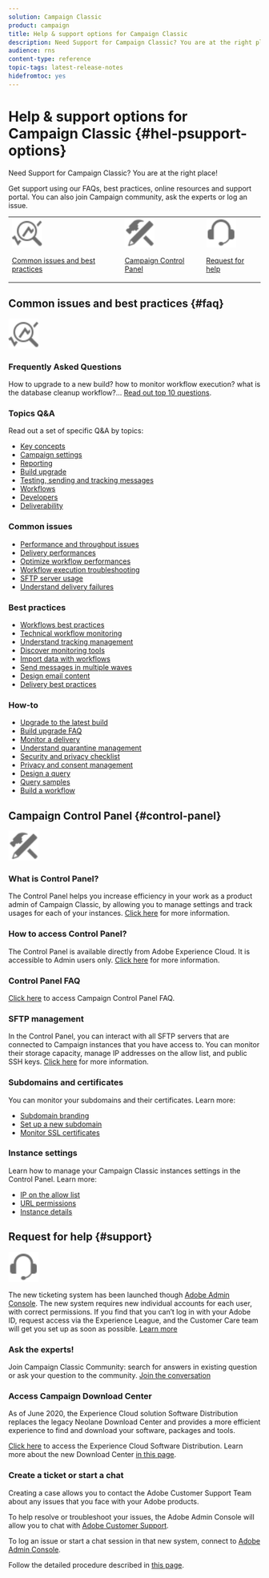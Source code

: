 ```yaml
---
solution: Campaign Classic
product: campaign
title: Help & support options for Campaign Classic 
description: Need Support for Campaign Classic? You are at the right place!
audience: rns
content-type: reference
topic-tags: latest-release-notes
hidefromtoc: yes
---
```


# Help & support options for Campaign Classic {#hel-psupport-options}

Need Support for Campaign Classic? You are at the right place!

Get support using our FAQs, best practices, online resources and support portal. You can also join Campaign community, ask the experts or log an issue.

<table>
    <tr>
        <td><img src="platform/using/assets/do-not-localize/icon-faq.svg" width="60px"><p><a href="#faq">Common issues and best practices</a></p></td>
        <td><img src="platform/using/assets/do-not-localize/icon-control-panel.svg" width="60px"><p><a href="#control-panel">Campaign Control Panel</a></p></td>
        <td><img src="platform/using/assets/do-not-localize/icon-support.svg" width="60px"><p><a href="#support">Request for help</a></p></td>
    </tr>
</table>

## Common issues and best practices {#faq}

<img src="platform/using/assets/do-not-localize/icon-faq.svg" width="60px">

### Frequently Asked Questions

How to upgrade to a new build? how to monitor workflow execution? what is the database cleanup workflow?... [Read out top 10 questions](platform/using/common-questions.md).

### Topics Q&A

Read out a set of specific Q&A by topics:

* [Key concepts](platform/using/faq-key-concepts.md)
* [Campaign settings](platform/using/aq-campaign-config.md)
* [Reporting](platform/using/faq-reporting.md)
* [Build upgrade](platform/using/faq-build-upgrade.md)
* [Testing, sending and tracking messages](platform/using/faq-messages.md)
* [Workflows](platform/using/faq-workflows.md)
* [Developers](platform/using/faq-developers.md)
* [Deliverability](delivery/using/monitoring-deliverability.md)

### Common issues

* [Performance and throughput issues](production/using/performance-and-throughput-issues.md)
* [Delivery performances](delivery/using/delivery-performances.md)
* [Optimize workflow performances](workflow/using/workflow-best-practices.md)
* [Workflow execution troubleshooting](workflow/using/workflow-execution.md)
* [SFTP server usage](platform/using/sftp-server-usage.md)
* [Understand delivery failures](delivery/using/understanding-delivery-failures.md)

### Best practices

* [Workflows best practices](workflow/using/workflow-best-practices.md)
* [Technical workflow monitoring](workflow/using/monitoring-technical-workflows.md)
* [Understand tracking management](delivery/using/about-message-tracking.md)
* [Discover monitoring tools](production/using/monitoring-guidelines.md)
* [Import data with workflows](workflow/using/importing-data.md)
* [Send messages in multiple waves ](delivery/using/steps-sending-the-delivery.md)
* [Design email content](delivery/using/defining-the-email-content.md)
* [Delivery best practices](delivery/using/delivery-best-practices.md)

### How-to

* [Upgrade to the latest build](production/using/build-upgrade.md)
* [Build upgrade FAQ](hplatform/using/faq-build-upgrade.md)
* [Monitor a delivery](delivery/using/monitoring-a-delivery.md)
* [Understand quarantine management](delivery/using/understanding-quarantine-management.md)
* [Security and privacy checklist](installation/using/get-started-security-privacy.md)
* [Privacy and consent management](platform/using/privacy-management.md)
* [Design a query](platform/using/steps-to-create-a-query.md)
* [Query samples](workflow/using/querying-recipient-table.html)
* [Build a workflow](workflow/using/building-a-workflow.html)

## Campaign Control Panel {#control-panel}

<img src="platform/using/assets/do-not-localize/icon-control-panel.svg" width="60px">

### What is Control Panel?

The Control Panel helps you increase efficiency in your work as a product admin of Campaign Classic, by allowing you to manage settings and track usages for each of your instances.
[Click here](https://docs.adobe.com/content/hecontrol-panel/using/discover-control-panel/key-features.html) for more information.

### How to access Control Panel?

The Control Panel is available directly from Adobe Experience Cloud. It is accessible to Admin users only. [Click here](https://docs.adobe.com/content/hecontrol-panel/using/discover-control-panel/accessing-control-panel.html) for more information.

### Control Panel FAQ

[Click here](https://docs.adobe.com/content/hecontrol-panel/using/faq.html) to access Campaign Control Panel FAQ.

### SFTP management

In the Control Panel, you can interact with all SFTP servers that are connected to Campaign instances that you have access to. You can monitor their storage capacity, manage IP addresses on the allow list, and public SSH keys. [Click here](https://docs.adobe.com/content/hecontrol-panel/using/sftp-management/about-sftp-management.html) for more information.

### Subdomains and certificates

You can monitor your subdomains and their certificates. Learn more:
* [Subdomain branding](https://docs.adobe.com/content/hecontrol-panel/using/subdomains-and-certificates/subdomains-branding.html)
* [Set up a new subdomain](https://docs.adobe.com/content/hecontrol-panel/using/subdomains-and-certificates/setting-up-new-subdomain.html)
* [Monitor SSL certificates](https://docs.adobe.com/content/hecontrol-panel/using/subdomains-and-certificates/renewing-subdomain-certificate.html)

### Instance settings

Learn how to manage your Campaign Classic instances settings in the Control Panel. Learn more:
* [IP on the allow list](https://docs.adobe.com/content/hecontrol-panel/using/instances-settings/ip-whitelisting-instance-access.html)
* [URL permissions](https://docs.adobe.com/content/hecontrol-panel/using/instances-settings/url-permissions.html)
* [Instance details](https://docs.adobe.com/content/hecontrol-panel/using/instances-settings/instance-details.html)

## Request for help {#support}

<img src="platform/using/assets/do-not-localize/icon-support.svg" width="60px">

The new ticketing system has been launched though [Adobe Admin Console](https://adminconsole.adobe.com/overview). The new system requires new individual accounts for each user, with correct permissions. If you find that you can’t log in with your Adobe ID, request access via the Experience League, and the Customer Care team will get you set up as soon as possible. [Learn more](https://helpx.adobe.com/enterprise/using/support-for-experience-cloud.html)

### Ask the experts!

Join Campaign Classic Community: search for answers in existing question or ask your question to the community. [Join the conversation](https://experienceleaguecommunities.adobe.cadobe-campaign-classic/ct-p/adobe-campaign-classic-community)

### Access Campaign Download Center

As of June 2020, the Experience Cloud solution Software Distribution replaces the legacy Neolane Download Center and provides a more efficient experience to find and download your software, packages and tools. 

[Click here](https://experience.adobe.com/#/downloads/content/software-distributicampaign.html) to access the Experience Cloud Software Distribution.
Learn more about the new Download Center [in this page](https://docs.adobe.com/content/heexperience-cloud/software-distribution/home.html).

### Create a ticket or start a chat

Creating a case allows you to contact the Adobe Customer Support Team about any issues that you face with your Adobe products.

To help resolve or troubleshoot your issues, the Adobe Admin Console will allow you to chat with [Adobe Customer Support](https://adminconsole.adobe.com/overview).

To log an issue or start a chat session in that new system, connect to [Adobe Admin Console](https://adminconsole.adobe.com/overview).

Follow the detailed procedure described in [this page](https://helpx.adobe.com/enterprise/using/support-for-experience-cloud.html).
